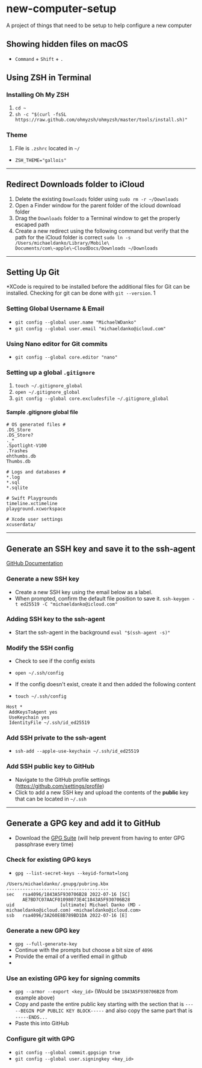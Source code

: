 # new-computer-setup
A project of things that need to be setup to help configure a new computer

## Showing hidden files on macOS
* `Command` + `Shift` + `.`

## Using ZSH in Terminal

### Installing Oh My ZSH
1. `cd ~`
2. `sh -c "$(curl -fsSL https://raw.github.com/ohmyzsh/ohmyzsh/master/tools/install.sh)"`

### Theme
1. File is `.zshrc` located in `~/`
- `ZSH_THEME="gallois"`

---

## Redirect Downloads folder to iCloud
1. Delete the existing `Downloads` folder using `sudo rm -r ~/Downloads`
2. Open a Finder window for the parent folder of the icloud download folder
3. Drag the `Downloads` folder to a Terminal window to get the properly escaped path
4. Create a new redirect using the following command but verify that the path for the iCloud folder is correct `sudo ln -s /Users/michaeldanko/Library/Mobile\ Documents/com\~apple\~CloudDocs/Downloads ~/Downloads`


---
## Setting Up Git
*XCode is required to be installed before the additional files for Git can be installed. Checking for git can be done with `git --version`.
1
### Setting Global Username & Email
- `git config --global user.name "MichaelWDanko"`
- `git config --global user.email "michaeldanko@icloud.com"`

### Using Nano editor for Git commits
- `git config --global core.editor "nano"`

### Setting up a global  `.gitignore`
1. `touch ~/.gitignore_global`
2. `open ~/.gitignore_global`
3. `git config --global core.excludesfile ~/.gitignore_global`

#### Sample .gitignore global file
```
# OS generated files #
.DS_Store
.DS_Store?
._*
.Spotlight-V100
.Trashes
ehthumbs.db
Thumbs.db

# Logs and databases #
*.log
*.sql
*.sqlite

# Swift Playgrounds
timeline.xctimeline
playground.xcworkspace

# Xcode user settings
xcuserdata/
```

---
## Generate an SSH key and save it to the ssh-agent
[GitHub Documentation](https://docs.github.com/en/authentication/connecting-to-github-with-ssh/generating-a-new-ssh-key-and-adding-it-to-the-ssh-agent)

### Generate a new SSH key
* Create a new SSH key using the email below as a label.
* When prompted, confirm the default file position to save it. 
`ssh-keygen -t ed25519 -C "michaeldanko@icloud.com"`

### Adding SSH key to the ssh-agent
* Start the ssh-agent in the background
`eval "$(ssh-agent -s)"`

### Modify the SSH config
* Check to see if the config exists
 - `open ~/.ssh/config`
* If the config doesn't exist, create it and then added the following content
 - `touch ~/.ssh/config`
 ```
 Host *
  AddKeysToAgent yes
  UseKeychain yes
  IdentityFile ~/.ssh/id_ed25519
 ```
### Add SSH private to the ssh-agent
- `ssh-add --apple-use-keychain ~/.ssh/id_ed25519`

### Add SSH public key to GitHub
* Navigate to the GitHub profile settings (https://github.com/settings/profile)
* Click to add a new SSH key and upload the contents of the **public** key that can be located in `~/.ssh`


---
## Generate a GPG key and add it to GitHub
* Download the [GPG Suite](https://gpgtools.org) (will help prevent from having to enter GPG passphrase every time) 

### Check for existing GPG keys
- `gpg --list-secret-keys --keyid-format=long`
```
/Users/michaeldanko/.gnupg/pubring.kbx
--------------------------------------
sec   rsa4096/1843A5F930706B28 2022-07-16 [SC]
      AE7BD7C07AACF01098073E4C1843A5F930706B28
uid                 [ultimate] Michael Danko (MD - michaeldanko@icloud.com) <michaeldanko@icloud.com>
ssb   rsa4096/3A260E8B789BD1DA 2022-07-16 [E]
```

### Generate a new GPG key
- `gpg --full-generate-key`
- Continue with the prompts but choose a bit size of `4096`
- Provide the email of a verified email in github
- 

### Use an existing GPG key for signing commits
- `gpg --armor --export <key_id>` (Would be `1843A5F930706B28` from example above)
- Copy and paste the entire public key starting with the section that is `-----BEGIN PGP PUBLIC KEY BLOCK-----` and also copy the same part that is `-----ENDS...`
- Paste this into GitHub

### Configure git with GPG
- `git config --global commit.gpgsign true`
- `git config --global user.signingkey <key_id>`

